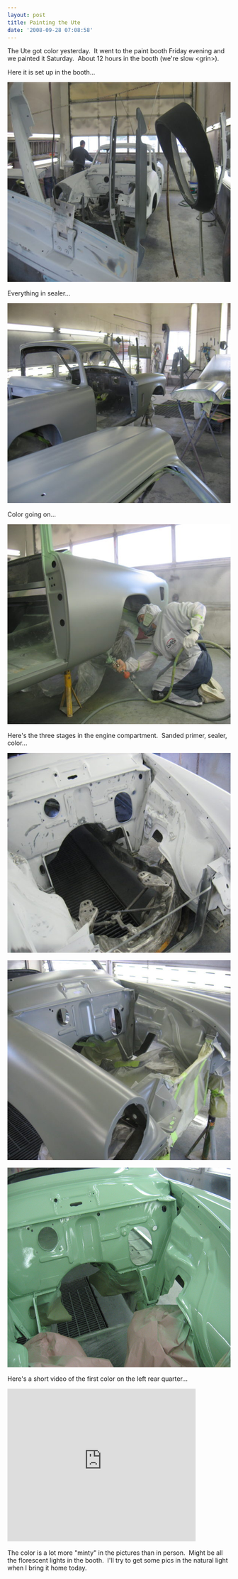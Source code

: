 ```yaml
---
layout: post
title: Painting the Ute
date: '2008-09-28 07:08:58'
---
```

The <span class="nfakPe">Ute</span> got color yesterday.  It went to the paint booth Friday evening and we painted it Saturday.  About 12 hours in the booth (we're slow &lt;grin&gt;).

Here it is set up in the booth...

<a href="/uploads/2008/09/cad-022.jpg"><img class="alignnone size-medium wp-image-427" src="/uploads/2008/09/cad-022-600x450.jpg" alt="" width="600" height="450" /></a>

Everything in sealer...

<a href="/uploads/2008/09/cad-035.jpg"><img class="alignnone size-medium wp-image-428" src="/uploads/2008/09/cad-035-600x450.jpg" alt="" width="600" height="450" /></a>

Color going on...

<a href="/uploads/2008/09/cad-039.jpg"><img class="alignnone size-medium wp-image-429" src="/uploads/2008/09/cad-039-600x450.jpg" alt="" width="600" height="450" /></a>

Here's the three stages in the engine compartment.  Sanded primer, sealer, color...

<a href="/uploads/2008/09/cad-018.jpg"><img class="alignnone size-medium wp-image-430" src="/uploads/2008/09/cad-018-600x450.jpg" alt="" width="600" height="450" /></a>

<a href="/uploads/2008/09/cad-032.jpg"><img class="alignnone size-medium wp-image-431" src="/uploads/2008/09/cad-032-600x450.jpg" alt="" width="600" height="450" /></a>

<a href="/uploads/2009/01/cad-042.jpg"><img class="alignnone size-full wp-image-193" title="cad-042" src="/uploads/2009/01/cad-042.jpg" alt="" width="600" height="450" /></a>

Here's a short video of the first color on the left rear quarter...

<object width="425" height="344" classid="clsid:d27cdb6e-ae6d-11cf-96b8-444553540000" codebase="http://download.macromedia.com/pub/shockwave/cabs/flash/swflash.cab#version=6,0,40,0"><param name="allowFullScreen" value="true" /><param name="allowscriptaccess" value="always" /><param name="src" value="http://www.youtube.com/v/ggco4tH6P_U&amp;hl=en&amp;fs=1" /><embed type="application/x-shockwave-flash" width="425" height="344" src="http://www.youtube.com/v/ggco4tH6P_U&amp;hl=en&amp;fs=1" allowscriptaccess="always" allowfullscreen="allowfullscreen" /></object>

The color is a lot more "minty" in the pictures than in person.  Might be all the florescent lights in the booth.  I'll try to get some pics in the natural light when I bring it home today.
